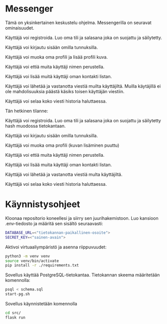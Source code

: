 # Messenger

Tämä on yksinkertainen keskustelu ohjelma. Messengerilla on seuravat ominaisuudet.

Käyttäjä voi registroida. Luo oma tili ja salasana joka on suojattu ja säilytetty.

Käyttäjä voi kirjautu sisään omilla tunnuksilla.

Käyttäjä voi muoka oma profili ja lisää profili kuva.

Käyttäjä voi ettiä muita käyttäji nimen perustella.

Käyttäjä voi lisää muitä käyttäji oman kontakti listan.

Käyttäjä voi lähetää ja vastanotta viestiä muilta käyttäjiltä. Muilla käytäjillä ei ole mahdolisuuksia päästä käsiks toisen käyttäjän viestiin.

Käyttäjä voi selaa koko viesti historia haluttaessa.

Tän hetkinen tilanne:

Käyttäjä voi registroida. Luo oma tili ja salasana joka on suojattu ja säilytetty hash muodossa tietokantaan.

Käyttäjä voi kirjautu sisään omilla tunnuksilla.

Käyttäjä voi muoka oma profili (kuvan lisäminen puuttu)

Käyttäjä voi ettiä muita käyttäji nimen perustella.

Käyttäjä voi lisää muita käyttäji oman kontakti listan.

Käyttäjä voi lähetää ja vastanotta viestiä multa käyttäjiltä.

Käyttäjä voi selaa koko viesti historia haluttaessa.

# Käynnistysohjeet

Kloonaa repositorio koneellesi ja siirry sen juurihakemistoon. Luo kansioon .env-tiedosto ja määritä sen sisältö seuraavasti:
```bash
DATABASE_URL=<"tietokannan-paikallinen-osoite">
SECRET_KEY=<"sainen-avain">
```

Aktivoi virtuaaliympäristö ja asenna riippuvuudet:
```bash
python3 -m venv venv
source venv/bin/activate
pip install -r ./requirements.txt
```

Sovellus käyttää PostgreSQL-tietokantaa. Tietokannan skeema määritetään komennolla:
```bash
psql < schema.sql
start-pg.sh
```

Sovellus käynnistetään komennolla
```bash
cd src/
flask run
```


